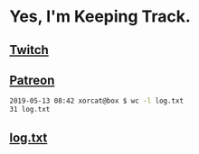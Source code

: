 # Yes, I'm Keeping Track.

## [Twitch](https://twitch.tv/ojreeves)
## [Patreon](https://patreon.com/ojreeves)

```bash
2019-05-13 08:42 xorcat@box $ wc -l log.txt
31 log.txt
```

## [log.txt](/log.txt)
